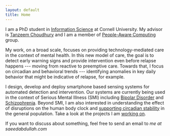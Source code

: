 ```yaml
---
layout: default
title: Home
---
```


I am a PhD student in [Information Science][info-sci] at Cornell University.
My advisor is [Tanzeem Choudhury][tanzeem] and I am a member of
[People-Aware Computing][pac-group] group.

My work, on a broad scale, focuses on providing technology-mediated care in
the context of mental health. In this new model of care, the goal is to detect
early warning signs and provide intervention even before relapse happens ---
moving from reactive to preemptive care. Towards that, I focus on circadian
and behavioral trends --- identifying anomalies in key daily behavior that
might be indicative of relapse, for example.

I design, develop and deploy smartphone based sensing systems for automated
detection and intervention. Our systems are currently being used in the
context of Serious Mental Illness (SMI) including
[Bipolar Disorder][moodrhythm-project] and [Schizophrenia][eureka-project].
Beyond SMI, I am also interested in understanding the effect of disruptions
on the human body clock and [supporting circadian stability][clockwise-project]
in the general population. Take a look at the projects I am
[working on](/projects).


If you want to discuss about something, feel free to send an email to
_me at saeedabdullah.com_

[info-sci]: http://infosci.cornell.edu/
[pac-group]: http://pac.cs.cornell.edu/
[tanzeem]: http://www.cs.cornell.edu/~tanzeem/
[clockwise-project]: projects/clockwise.html
[moodrhythm-project]: projects/mood-rhythm.html
[eureka-project]: projects/eureka.html
